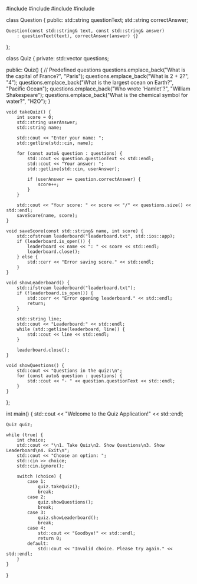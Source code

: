 #include <iostream>
#include <vector>
#include <string>
#include <fstream>

class Question {
public:
    std::string questionText;
    std::string correctAnswer;

    Question(const std::string& text, const std::string& answer)
        : questionText(text), correctAnswer(answer) {}
};

class Quiz {
private:
    std::vector<Question> questions;

public:
    Quiz() {
        // Predefined questions
        questions.emplace_back("What is the capital of France?", "Paris");
        questions.emplace_back("What is 2 + 2?", "4");
        questions.emplace_back("What is the largest ocean on Earth?", "Pacific Ocean");
        questions.emplace_back("Who wrote 'Hamlet'?", "William Shakespeare");
        questions.emplace_back("What is the chemical symbol for water?", "H2O");
    }

    void takeQuiz() {
        int score = 0;
        std::string userAnswer;
        std::string name;

        std::cout << "Enter your name: ";
        std::getline(std::cin, name);

        for (const auto& question : questions) {
            std::cout << question.questionText << std::endl;
            std::cout << "Your answer: ";
            std::getline(std::cin, userAnswer);
            
            if (userAnswer == question.correctAnswer) {
                score++;
            }
        }

        std::cout << "Your score: " << score << "/" << questions.size() << std::endl;
        saveScore(name, score);
    }

    void saveScore(const std::string& name, int score) {
        std::ofstream leaderboard("leaderboard.txt", std::ios::app);
        if (leaderboard.is_open()) {
            leaderboard << name << ": " << score << std::endl;
            leaderboard.close();
        } else {
            std::cerr << "Error saving score." << std::endl;
        }
    }

    void showLeaderboard() {
        std::ifstream leaderboard("leaderboard.txt");
        if (!leaderboard.is_open()) {
            std::cerr << "Error opening leaderboard." << std::endl;
            return;
        }

        std::string line;
        std::cout << "Leaderboard:" << std::endl;
        while (std::getline(leaderboard, line)) {
            std::cout << line << std::endl;
        }

        leaderboard.close();
    }

    void showQuestions() {
        std::cout << "Questions in the quiz:\n";
        for (const auto& question : questions) {
            std::cout << "- " << question.questionText << std::endl;
        }
    }
};

int main() {
    std::cout << "Welcome to the Quiz Application!" << std::endl;

    Quiz quiz;

    while (true) {
        int choice;
        std::cout << "\n1. Take Quiz\n2. Show Questions\n3. Show Leaderboard\n4. Exit\n";
        std::cout << "Choose an option: ";
        std::cin >> choice;
        std::cin.ignore(); 

        switch (choice) {
            case 1:
                quiz.takeQuiz();
                break;
            case 2:
                quiz.showQuestions();
                break;
            case 3:
                quiz.showLeaderboard();
                break;
            case 4:
                std::cout << "Goodbye!" << std::endl;
                return 0;
            default:
                std::cout << "Invalid choice. Please try again." << std::endl;
        }
    }
}
